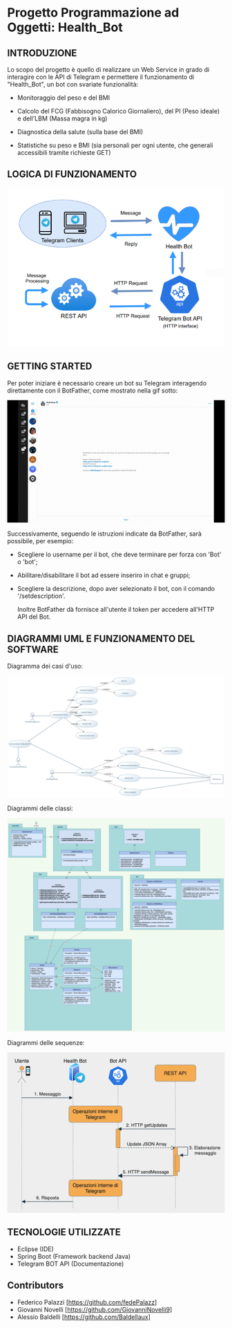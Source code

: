 # Progetto Programmazione ad Oggetti: Health_Bot



## INTRODUZIONE

Lo scopo del progetto è quello di realizzare un Web Service in grado di interagire con le API di Telegram e permettere il funzionamento di "Health_Bot", un bot con svariate funzionalità:

- Monitoraggio del peso e del BMI

- Calcolo del FCG (Fabbisogno Calorico Giornaliero), del PI (Peso ideale) e dell'LBM (Massa magra in kg)

- Diagnostica della salute (sulla base del BMI)

- Statistiche su peso e BMI (sia personali per ogni utente, che generali accessibili tramite richieste GET)

  

## LOGICA DI FUNZIONAMENTO

![](resources/Funzionamento_BOT.png)



## GETTING STARTED

Per poter iniziare è necessario creare un bot su Telegram interagendo direttamente con il BotFather, come mostrato nella gif sotto:

![](resources/introduzione.gif)

Successivamente, seguendo le istruzioni indicate da BotFather, sarà possibile, per esempio:

- Scegliere lo username per il bot, che deve terminare per forza con 'Bot' o 'bot';

- Abilitare/disabilitare il bot ad essere inseriro in chat e gruppi;

- Scegliere la descrizione, dopo aver selezionato il bot, con il comando '/setdescription'.

  Inoltre BotFather dà fornisce all'utente il token per accedere all'HTTP API del Bot.



## DIAGRAMMI UML E FUNZIONAMENTO DEL SOFTWARE

Diagramma dei casi d'uso:

![](resources/UML/Health_Bot_UseCaseDiagram.png)



Diagrammi delle classi:

<img src="resources/UML/class_diagram-Diagramma classi.png" style="zoom:80%;" />



Diagrammi delle sequenze:

![](resources/UML/Seq_diagram-Seq_Updates.png)

## TECNOLOGIE UTILIZZATE

- Eclipse (IDE)
- Spring Boot (Framework backend Java)
- Telegram BOT API (Documentazione)



## Contributors

- Federico Palazzi [https://github.com/fedePalazz]
- Giovanni Novelli [https://github.com/GiovanniNovelli9] 
- Alessio Baldelli [https://github.com/Baldellaux]

